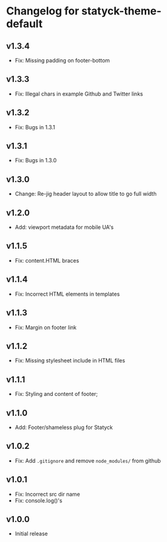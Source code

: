 # Changelog for statyck-theme-default

## v1.3.4
* Fix: Missing padding on footer-bottom

## v1.3.3
* Fix: Illegal chars in example Github and Twitter links

## v1.3.2
* Fix: Bugs in 1.3.1

## v1.3.1
* Fix: Bugs in 1.3.0

## v1.3.0
* Change: Re-jig header layout to allow title to go full width

## v1.2.0
* Add: viewport metadata for mobile UA's

## v1.1.5
* Fix: content.HTML braces

## v1.1.4
* Fix: Incorrect HTML elements in templates

## v1.1.3
* Fix: Margin on footer link

## v1.1.2
* Fix: Missing stylesheet include in HTML files

## v1.1.1
* Fix: Styling and content of footer;

## v1.1.0
* Add: Footer/shameless plug for Statyck

## v1.0.2
* Fix: Add `.gitignore` and remove `node_modules/` from github

## v1.0.1
* Fix: Incorrect src dir name
* Fix: console.log()'s

## v1.0.0
* Initial release
